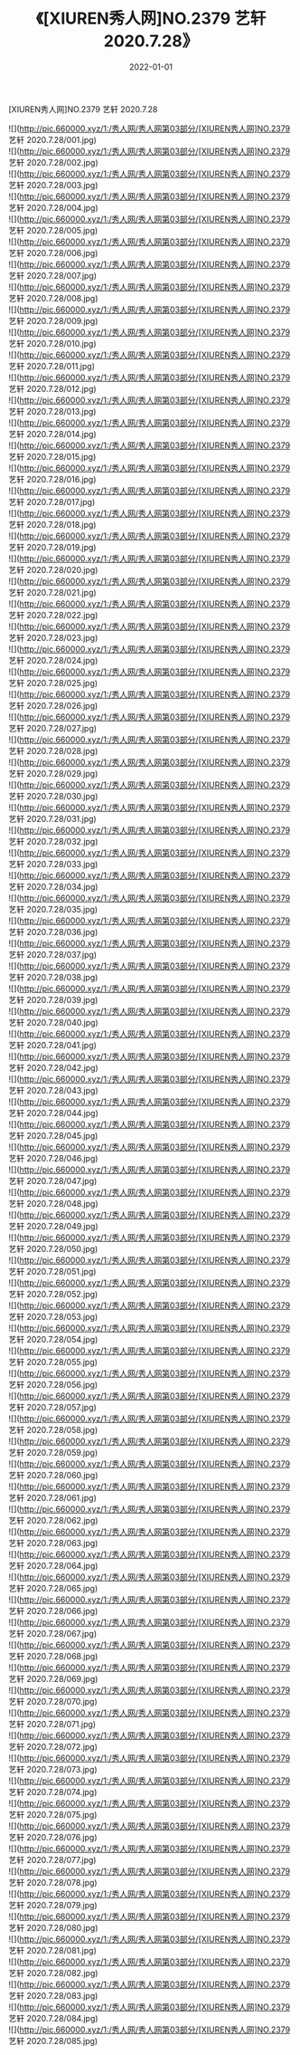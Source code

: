 ﻿---
layout: post
title:  《[XIUREN秀人网]NO.2379 艺轩 2020.7.28》
date:   2022-01-01
img: http://pic.660000.xyz/1:/秀人网/秀人网第03部分/[XIUREN秀人网]NO.2379 艺轩 2020.7.28/000.jpg
categories: [美女, 清纯, 唯美]
---

[XIUREN秀人网]NO.2379 艺轩 2020.7.28

 ![](http://pic.660000.xyz/1:/秀人网/秀人网第03部分/[XIUREN秀人网]NO.2379 艺轩 2020.7.28/001.jpg) <br>![](http://pic.660000.xyz/1:/秀人网/秀人网第03部分/[XIUREN秀人网]NO.2379 艺轩 2020.7.28/002.jpg) <br>![](http://pic.660000.xyz/1:/秀人网/秀人网第03部分/[XIUREN秀人网]NO.2379 艺轩 2020.7.28/003.jpg) <br>![](http://pic.660000.xyz/1:/秀人网/秀人网第03部分/[XIUREN秀人网]NO.2379 艺轩 2020.7.28/004.jpg) <br>![](http://pic.660000.xyz/1:/秀人网/秀人网第03部分/[XIUREN秀人网]NO.2379 艺轩 2020.7.28/005.jpg) <br>![](http://pic.660000.xyz/1:/秀人网/秀人网第03部分/[XIUREN秀人网]NO.2379 艺轩 2020.7.28/006.jpg) <br>![](http://pic.660000.xyz/1:/秀人网/秀人网第03部分/[XIUREN秀人网]NO.2379 艺轩 2020.7.28/007.jpg) <br>![](http://pic.660000.xyz/1:/秀人网/秀人网第03部分/[XIUREN秀人网]NO.2379 艺轩 2020.7.28/008.jpg) <br>![](http://pic.660000.xyz/1:/秀人网/秀人网第03部分/[XIUREN秀人网]NO.2379 艺轩 2020.7.28/009.jpg) <br>![](http://pic.660000.xyz/1:/秀人网/秀人网第03部分/[XIUREN秀人网]NO.2379 艺轩 2020.7.28/010.jpg) <br>![](http://pic.660000.xyz/1:/秀人网/秀人网第03部分/[XIUREN秀人网]NO.2379 艺轩 2020.7.28/011.jpg) <br>![](http://pic.660000.xyz/1:/秀人网/秀人网第03部分/[XIUREN秀人网]NO.2379 艺轩 2020.7.28/012.jpg) <br>![](http://pic.660000.xyz/1:/秀人网/秀人网第03部分/[XIUREN秀人网]NO.2379 艺轩 2020.7.28/013.jpg) <br>![](http://pic.660000.xyz/1:/秀人网/秀人网第03部分/[XIUREN秀人网]NO.2379 艺轩 2020.7.28/014.jpg) <br>![](http://pic.660000.xyz/1:/秀人网/秀人网第03部分/[XIUREN秀人网]NO.2379 艺轩 2020.7.28/015.jpg) <br>![](http://pic.660000.xyz/1:/秀人网/秀人网第03部分/[XIUREN秀人网]NO.2379 艺轩 2020.7.28/016.jpg) <br>![](http://pic.660000.xyz/1:/秀人网/秀人网第03部分/[XIUREN秀人网]NO.2379 艺轩 2020.7.28/017.jpg) <br>![](http://pic.660000.xyz/1:/秀人网/秀人网第03部分/[XIUREN秀人网]NO.2379 艺轩 2020.7.28/018.jpg) <br>![](http://pic.660000.xyz/1:/秀人网/秀人网第03部分/[XIUREN秀人网]NO.2379 艺轩 2020.7.28/019.jpg) <br>![](http://pic.660000.xyz/1:/秀人网/秀人网第03部分/[XIUREN秀人网]NO.2379 艺轩 2020.7.28/020.jpg) <br>![](http://pic.660000.xyz/1:/秀人网/秀人网第03部分/[XIUREN秀人网]NO.2379 艺轩 2020.7.28/021.jpg) <br>![](http://pic.660000.xyz/1:/秀人网/秀人网第03部分/[XIUREN秀人网]NO.2379 艺轩 2020.7.28/022.jpg) <br>![](http://pic.660000.xyz/1:/秀人网/秀人网第03部分/[XIUREN秀人网]NO.2379 艺轩 2020.7.28/023.jpg) <br>![](http://pic.660000.xyz/1:/秀人网/秀人网第03部分/[XIUREN秀人网]NO.2379 艺轩 2020.7.28/024.jpg) <br>![](http://pic.660000.xyz/1:/秀人网/秀人网第03部分/[XIUREN秀人网]NO.2379 艺轩 2020.7.28/025.jpg) <br>![](http://pic.660000.xyz/1:/秀人网/秀人网第03部分/[XIUREN秀人网]NO.2379 艺轩 2020.7.28/026.jpg) <br>![](http://pic.660000.xyz/1:/秀人网/秀人网第03部分/[XIUREN秀人网]NO.2379 艺轩 2020.7.28/027.jpg) <br>![](http://pic.660000.xyz/1:/秀人网/秀人网第03部分/[XIUREN秀人网]NO.2379 艺轩 2020.7.28/028.jpg) <br>![](http://pic.660000.xyz/1:/秀人网/秀人网第03部分/[XIUREN秀人网]NO.2379 艺轩 2020.7.28/029.jpg) <br>![](http://pic.660000.xyz/1:/秀人网/秀人网第03部分/[XIUREN秀人网]NO.2379 艺轩 2020.7.28/030.jpg) <br>![](http://pic.660000.xyz/1:/秀人网/秀人网第03部分/[XIUREN秀人网]NO.2379 艺轩 2020.7.28/031.jpg) <br>![](http://pic.660000.xyz/1:/秀人网/秀人网第03部分/[XIUREN秀人网]NO.2379 艺轩 2020.7.28/032.jpg) <br>![](http://pic.660000.xyz/1:/秀人网/秀人网第03部分/[XIUREN秀人网]NO.2379 艺轩 2020.7.28/033.jpg) <br>![](http://pic.660000.xyz/1:/秀人网/秀人网第03部分/[XIUREN秀人网]NO.2379 艺轩 2020.7.28/034.jpg) <br>![](http://pic.660000.xyz/1:/秀人网/秀人网第03部分/[XIUREN秀人网]NO.2379 艺轩 2020.7.28/035.jpg) <br>![](http://pic.660000.xyz/1:/秀人网/秀人网第03部分/[XIUREN秀人网]NO.2379 艺轩 2020.7.28/036.jpg) <br>![](http://pic.660000.xyz/1:/秀人网/秀人网第03部分/[XIUREN秀人网]NO.2379 艺轩 2020.7.28/037.jpg) <br>![](http://pic.660000.xyz/1:/秀人网/秀人网第03部分/[XIUREN秀人网]NO.2379 艺轩 2020.7.28/038.jpg) <br>![](http://pic.660000.xyz/1:/秀人网/秀人网第03部分/[XIUREN秀人网]NO.2379 艺轩 2020.7.28/039.jpg) <br>![](http://pic.660000.xyz/1:/秀人网/秀人网第03部分/[XIUREN秀人网]NO.2379 艺轩 2020.7.28/040.jpg) <br>![](http://pic.660000.xyz/1:/秀人网/秀人网第03部分/[XIUREN秀人网]NO.2379 艺轩 2020.7.28/041.jpg) <br>![](http://pic.660000.xyz/1:/秀人网/秀人网第03部分/[XIUREN秀人网]NO.2379 艺轩 2020.7.28/042.jpg) <br>![](http://pic.660000.xyz/1:/秀人网/秀人网第03部分/[XIUREN秀人网]NO.2379 艺轩 2020.7.28/043.jpg) <br>![](http://pic.660000.xyz/1:/秀人网/秀人网第03部分/[XIUREN秀人网]NO.2379 艺轩 2020.7.28/044.jpg) <br>![](http://pic.660000.xyz/1:/秀人网/秀人网第03部分/[XIUREN秀人网]NO.2379 艺轩 2020.7.28/045.jpg) <br>![](http://pic.660000.xyz/1:/秀人网/秀人网第03部分/[XIUREN秀人网]NO.2379 艺轩 2020.7.28/046.jpg) <br>![](http://pic.660000.xyz/1:/秀人网/秀人网第03部分/[XIUREN秀人网]NO.2379 艺轩 2020.7.28/047.jpg) <br>![](http://pic.660000.xyz/1:/秀人网/秀人网第03部分/[XIUREN秀人网]NO.2379 艺轩 2020.7.28/048.jpg) <br>![](http://pic.660000.xyz/1:/秀人网/秀人网第03部分/[XIUREN秀人网]NO.2379 艺轩 2020.7.28/049.jpg) <br>![](http://pic.660000.xyz/1:/秀人网/秀人网第03部分/[XIUREN秀人网]NO.2379 艺轩 2020.7.28/050.jpg) <br>![](http://pic.660000.xyz/1:/秀人网/秀人网第03部分/[XIUREN秀人网]NO.2379 艺轩 2020.7.28/051.jpg) <br>![](http://pic.660000.xyz/1:/秀人网/秀人网第03部分/[XIUREN秀人网]NO.2379 艺轩 2020.7.28/052.jpg) <br>![](http://pic.660000.xyz/1:/秀人网/秀人网第03部分/[XIUREN秀人网]NO.2379 艺轩 2020.7.28/053.jpg) <br>![](http://pic.660000.xyz/1:/秀人网/秀人网第03部分/[XIUREN秀人网]NO.2379 艺轩 2020.7.28/054.jpg) <br>![](http://pic.660000.xyz/1:/秀人网/秀人网第03部分/[XIUREN秀人网]NO.2379 艺轩 2020.7.28/055.jpg) <br>![](http://pic.660000.xyz/1:/秀人网/秀人网第03部分/[XIUREN秀人网]NO.2379 艺轩 2020.7.28/056.jpg) <br>![](http://pic.660000.xyz/1:/秀人网/秀人网第03部分/[XIUREN秀人网]NO.2379 艺轩 2020.7.28/057.jpg) <br>![](http://pic.660000.xyz/1:/秀人网/秀人网第03部分/[XIUREN秀人网]NO.2379 艺轩 2020.7.28/058.jpg) <br>![](http://pic.660000.xyz/1:/秀人网/秀人网第03部分/[XIUREN秀人网]NO.2379 艺轩 2020.7.28/059.jpg) <br>![](http://pic.660000.xyz/1:/秀人网/秀人网第03部分/[XIUREN秀人网]NO.2379 艺轩 2020.7.28/060.jpg) <br>![](http://pic.660000.xyz/1:/秀人网/秀人网第03部分/[XIUREN秀人网]NO.2379 艺轩 2020.7.28/061.jpg) <br>![](http://pic.660000.xyz/1:/秀人网/秀人网第03部分/[XIUREN秀人网]NO.2379 艺轩 2020.7.28/062.jpg) <br>![](http://pic.660000.xyz/1:/秀人网/秀人网第03部分/[XIUREN秀人网]NO.2379 艺轩 2020.7.28/063.jpg) <br>![](http://pic.660000.xyz/1:/秀人网/秀人网第03部分/[XIUREN秀人网]NO.2379 艺轩 2020.7.28/064.jpg) <br>![](http://pic.660000.xyz/1:/秀人网/秀人网第03部分/[XIUREN秀人网]NO.2379 艺轩 2020.7.28/065.jpg) <br>![](http://pic.660000.xyz/1:/秀人网/秀人网第03部分/[XIUREN秀人网]NO.2379 艺轩 2020.7.28/066.jpg) <br>![](http://pic.660000.xyz/1:/秀人网/秀人网第03部分/[XIUREN秀人网]NO.2379 艺轩 2020.7.28/067.jpg) <br>![](http://pic.660000.xyz/1:/秀人网/秀人网第03部分/[XIUREN秀人网]NO.2379 艺轩 2020.7.28/068.jpg) <br>![](http://pic.660000.xyz/1:/秀人网/秀人网第03部分/[XIUREN秀人网]NO.2379 艺轩 2020.7.28/069.jpg) <br>![](http://pic.660000.xyz/1:/秀人网/秀人网第03部分/[XIUREN秀人网]NO.2379 艺轩 2020.7.28/070.jpg) <br>![](http://pic.660000.xyz/1:/秀人网/秀人网第03部分/[XIUREN秀人网]NO.2379 艺轩 2020.7.28/071.jpg) <br>![](http://pic.660000.xyz/1:/秀人网/秀人网第03部分/[XIUREN秀人网]NO.2379 艺轩 2020.7.28/072.jpg) <br>![](http://pic.660000.xyz/1:/秀人网/秀人网第03部分/[XIUREN秀人网]NO.2379 艺轩 2020.7.28/073.jpg) <br>![](http://pic.660000.xyz/1:/秀人网/秀人网第03部分/[XIUREN秀人网]NO.2379 艺轩 2020.7.28/074.jpg) <br>![](http://pic.660000.xyz/1:/秀人网/秀人网第03部分/[XIUREN秀人网]NO.2379 艺轩 2020.7.28/075.jpg) <br>![](http://pic.660000.xyz/1:/秀人网/秀人网第03部分/[XIUREN秀人网]NO.2379 艺轩 2020.7.28/076.jpg) <br>![](http://pic.660000.xyz/1:/秀人网/秀人网第03部分/[XIUREN秀人网]NO.2379 艺轩 2020.7.28/077.jpg) <br>![](http://pic.660000.xyz/1:/秀人网/秀人网第03部分/[XIUREN秀人网]NO.2379 艺轩 2020.7.28/078.jpg) <br>![](http://pic.660000.xyz/1:/秀人网/秀人网第03部分/[XIUREN秀人网]NO.2379 艺轩 2020.7.28/079.jpg) <br>![](http://pic.660000.xyz/1:/秀人网/秀人网第03部分/[XIUREN秀人网]NO.2379 艺轩 2020.7.28/080.jpg) <br>![](http://pic.660000.xyz/1:/秀人网/秀人网第03部分/[XIUREN秀人网]NO.2379 艺轩 2020.7.28/081.jpg) <br>![](http://pic.660000.xyz/1:/秀人网/秀人网第03部分/[XIUREN秀人网]NO.2379 艺轩 2020.7.28/082.jpg) <br>![](http://pic.660000.xyz/1:/秀人网/秀人网第03部分/[XIUREN秀人网]NO.2379 艺轩 2020.7.28/083.jpg) <br>![](http://pic.660000.xyz/1:/秀人网/秀人网第03部分/[XIUREN秀人网]NO.2379 艺轩 2020.7.28/084.jpg) <br>![](http://pic.660000.xyz/1:/秀人网/秀人网第03部分/[XIUREN秀人网]NO.2379 艺轩 2020.7.28/085.jpg) <br>